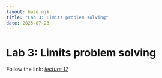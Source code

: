 ```yaml
---
layout: base.njk
title: "Lab 3: Limits problem solving"
date: 2025-07-23
---
```


# Lab 3: Limits problem solving

Follow the link: [_lecture 17_](/notes/lecture-17/)